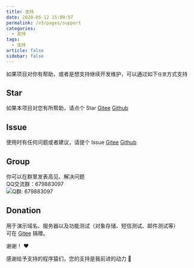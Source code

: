 ```yaml
---
title: 支持
date: 2020-05-12 15:09:57
permalink: /v3/pages/support
categories: 
  - 支持
tags: 
  - 支持
article: false
sidebar: false
---
```


如果项目对你有帮助，或者是想支持继续开发维护，可以通过如下`任意`方式支持

## Star
如果本项目对您有所帮助，请点个 Star
[Gitee](https://gitee.com/skyselang/yylAdmin)
[Github](https://github.com/skyselang/yylAdmin)

## Issue
使用时有任何问题或者建议，请提个 Issue 
[Gitee](https://gitee.com/skyselang/yylAdmin/issues)
[Github](https://github.com/skyselang/yylAdmin/issues)

## Group
你可以在群里发表高见、解决问题  
QQ交流群：679883097  
<img :src="$withBase('/img/support/qq-group01.png')" alt="Q群: 679883097">

## Donation
用于演示域名、服务器以及功能测试（对象存储、短信测试、邮件测试等）  
可在 [Gitee](https://gitee.com/skyselang/yylAdmin) 捐赠。
<div style="display:none">
| Wechat Admire | Wechat Pay | Alipay |
| :---: | :---: | :---: |
| <img :src="$withBase('/img/support/jz-wxzs.jpg')" alt="Wechat Admire Qrcode"> | <img :src="$withBase('/img/support/jz-wx.jpg')" alt="Wechat Pay QRcode"> | <img :src="$withBase('/img/support/jz-zfb.jpg')" alt="Alipay QRcode"> |
</div>

谢谢！ :heart:

感谢给予支持的程序猿们，您的支持是我前进的动力 🎉

